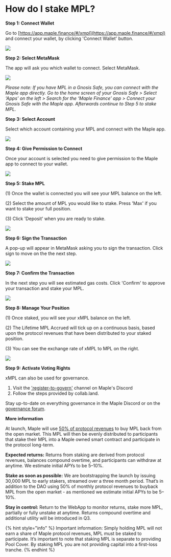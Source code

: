 # How do I stake MPL?

**Step 1: Connect Wallet**

Go to [https://app.maple.finance/#/xmpl](https://app.maple.finance/#/xmpl) and connect your wallet, by clicking 'Connect Wallet' button.

![](<../../.gitbook/assets/step 1.png>)

**Step 2: Select MetaMask**

The app will ask you which wallet to connect. Select MetaMask.

![](<../../.gitbook/assets/step 2.png>)

_Please note: If you have MPL in a Gnosis Safe, you can connect with the Maple app directly. Go to the home screen of your Gnosis Safe > Select 'Apps' on the left > Search for the ‘Maple Finance’ app > Connect your Gnosis Safe with the Maple app. Afterwards continue to Step 5 to stake MPL._

**Step 3: Select Account**

Select which account containing your MPL and connect with the Maple app.

![](<../../.gitbook/assets/step 3.png>)

**Step 4: Give Permission to Connect**

Once your account is selected you need to give permission to the Maple app to connect to your wallet.&#x20;

![](<../../.gitbook/assets/step 4.png>)

**Step 5: Stake MPL**

(1) Once the wallet is connected you will see your MPL balance on the left.

(2) Select the amount of MPL you would like to stake. Press 'Max' if you want to stake your full position.

(3) Click 'Deposit' when you are ready to stake.

![](<../../.gitbook/assets/step 5.png>)

**Step 6: Sign the Transaction**

A pop-up will appear in MetaMask asking you to sign the transaction. Click sign to move on the the next step.

![](<../../.gitbook/assets/step 6.png>)

**Step 7: Confirm the Transaction**

In the next step you will see estimated gas costs. Click 'Confirm' to approve your transaction and stake your MPL.

![](<../../.gitbook/assets/step 7.png>)

**Step 8: Manage Your Position**

(1) Once staked, you will see your xMPL balance on the left.

(2) The Lifetime MPL Accrued will tick up on a continuous basis, based upon the protocol revenues that have been distributed to your staked position.

(3) You can see the exchange rate of xMPL to MPL on the right.

![](<../../.gitbook/assets/step 8.png>)



**Step 9: Activate Voting Rights**

xMPL can also be used for governance.

1. Visit the ['register-to-govern'](https://discord.com/channels/576728229449170954/916335495284396053) channel on Maple's Discord
2. Follow the steps provided by collab.land.

Stay up-to-date on everything governance in the Maple Discord or on the [governance forum](https://community.maple.finance/t/start-here-maple-governance-v1/47).



**More information**

At launch, Maple will use [50% of protocol revenues](https://discord.com/channels/576728229449170954/945704101545672774) to buy MPL back from the open market. This MPL will then be evenly distributed to participants that stake their MPL into a Maple owned smart contract and participate in the protocol long-term.

**Expected returns:** Returns from staking are derived from protocol revenues, balances compound overtime, and participants can withdraw at anytime. We estimate initial APYs to be 5–10%.

**Stake as soon as possible:** We are bootstrapping the launch by issuing 30,000 MPL to early stakers, streamed over a three month period. That’s in addition to the DAO using 50% of monthly protocol revenues to buyback MPL from the open market - as mentioned we estimate initial APYs to be 5–10%.

**Stay in control:** Return to the WebApp to monitor returns, stake more MPL, partially or fully unstake at anytime. Returns compound overtime and additional utility will be introduced in Q3.

{% hint style="info" %}
Important information: Simply holding MPL will not earn a share of Maple protocol revenues, MPL must be staked to participate. It’s important to note that staking MPL is separate to providing Pool Cover. By staking MPL you are not providing capital into a first-loss tranche.
{% endhint %}
